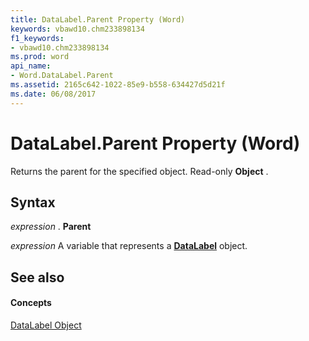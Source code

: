 ```yaml
---
title: DataLabel.Parent Property (Word)
keywords: vbawd10.chm233898134
f1_keywords:
- vbawd10.chm233898134
ms.prod: word
api_name:
- Word.DataLabel.Parent
ms.assetid: 2165c642-1022-85e9-b558-634427d5d21f
ms.date: 06/08/2017
---
```



# DataLabel.Parent Property (Word)

Returns the parent for the specified object. Read-only  **Object** .


## Syntax

 _expression_ . **Parent**

 _expression_ A variable that represents a **[DataLabel](Word.DataLabel.md)** object.


## See also


#### Concepts


[DataLabel Object](Word.DataLabel.md)

